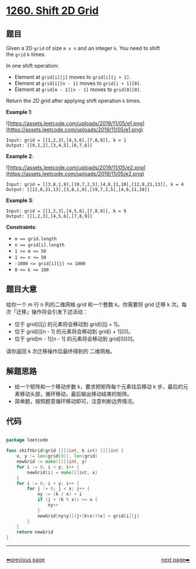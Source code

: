 # [1260. Shift 2D Grid](https://leetcode.com/problems/shift-2d-grid/)


## 题目

Given a 2D `grid` of size `m x n` and an integer `k`. You need to shift the `grid` `k` times.

In one shift operation:

- Element at `grid[i][j]` moves to `grid[i][j + 1]`.
- Element at `grid[i][n - 1]` moves to `grid[i + 1][0]`.
- Element at `grid[m - 1][n - 1]` moves to `grid[0][0]`.

Return the *2D grid* after applying shift operation `k` times.

**Example 1**:

![https://assets.leetcode.com/uploads/2019/11/05/e1.png](https://assets.leetcode.com/uploads/2019/11/05/e1.png)

```
Input: grid = [[1,2,3],[4,5,6],[7,8,9]], k = 1
Output: [[9,1,2],[3,4,5],[6,7,8]]
```

**Example 2**:

![https://assets.leetcode.com/uploads/2019/11/05/e2.png](https://assets.leetcode.com/uploads/2019/11/05/e2.png)

```
Input: grid = [[3,8,1,9],[19,7,2,5],[4,6,11,10],[12,0,21,13]], k = 4
Output: [[12,0,21,13],[3,8,1,9],[19,7,2,5],[4,6,11,10]]
```

**Example 3**:

```
Input: grid = [[1,2,3],[4,5,6],[7,8,9]], k = 9
Output: [[1,2,3],[4,5,6],[7,8,9]]
```

**Constraints**:

- `m == grid.length`
- `n == grid[i].length`
- `1 <= m <= 50`
- `1 <= n <= 50`
- `-1000 <= grid[i][j] <= 1000`
- `0 <= k <= 100`

## 题目大意

给你一个 m 行 n 列的二维网格 grid 和一个整数 k。你需要将 grid 迁移 k 次。每次「迁移」操作将会引发下述活动：

- 位于 grid[i][j] 的元素将会移动到 grid[i][j + 1]。
- 位于 grid[i][n - 1] 的元素将会移动到 grid[i + 1][0]。
- 位于 grid[m - 1][n - 1] 的元素将会移动到 grid[0][0]。

请你返回 k 次迁移操作后最终得到的 二维网格。


## 解题思路

- 给一个矩阵和一个移动步数 k，要求把矩阵每个元素往后移动 k 步，最后的元素移动头部，循环移动，最后输出移动结束的矩阵。
- 简单题，按照题意循环移动即可，注意判断边界情况。

## 代码

```go

package leetcode

func shiftGrid(grid [][]int, k int) [][]int {
	x, y := len(grid[0]), len(grid)
	newGrid := make([][]int, y)
	for i := 0; i < y; i++ {
		newGrid[i] = make([]int, x)
	}
	for i := 0; i < y; i++ {
		for j := 0; j < x; j++ {
			ny := (k / x) + i
			if (j + (k % x)) >= x {
				ny++
			}
			newGrid[ny%y][(j+(k%x))%x] = grid[i][j]
		}
	}
	return newGrid
}

```



----------------------------------------------
<div style="display: flex;justify-content: space-between;align-items: center;">
<p><a href="https://books.halfrost.com/leetcode/ChapterFour/1200~1299/1254.Number-of-Closed-Islands/">⬅️previous page</a></p>
<p><a href="https://books.halfrost.com/leetcode/ChapterFour/1200~1299/1266.Minimum-Time-Visiting-All-Points/">next page➡️</a></p>
</div>
